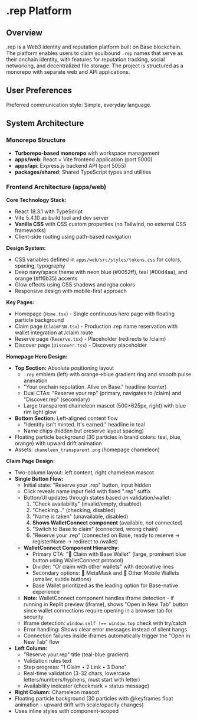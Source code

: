 # .rep Platform

## Overview

.rep is a Web3 identity and reputation platform built on Base blockchain. The platform enables users to claim soulbound `.rep` names that serve as their onchain identity, with features for reputation tracking, social networking, and decentralized file storage. The project is structured as a monorepo with separate web and API applications.

## User Preferences

Preferred communication style: Simple, everyday language.

## System Architecture

### Monorepo Structure
- **Turborepo-based monorepo** with workspace management
- **apps/web**: React + Vite frontend application (port 5000)
- **apps/api**: Express.js backend API (port 5055)
- **packages/shared**: Shared TypeScript types and utilities

### Frontend Architecture (apps/web)

**Core Technology Stack:**
- React 18.3.1 with TypeScript
- Vite 5.4.10 as build tool and dev server
- **Vanilla CSS** with CSS custom properties (no Tailwind, no external CSS frameworks)
- Client-side routing using path-based navigation

**Design System:**
- CSS variables defined in `apps/web/src/styles/tokens.css` for colors, spacing, typography
- Deep navy/space theme with neon blue (#0052ff), teal (#00d4aa), and orange (#ff6b35) accents
- Glow effects using CSS shadows and rgba colors
- Responsive design with mobile-first approach

**Key Pages:**
- Homepage (`Home.tsx`) - Single continuous hero page with floating particle background
- Claim page (`ClaimFSN.tsx`) - Production .rep name reservation with wallet integration at /claim route
- Reserve page (`Reserve.tsx`) - Placeholder (redirects to /claim)
- Discover page (`Discover.tsx`) - Discovery placeholder

**Homepage Hero Design:**
- **Top Section:** Absolute positioning layout
  - `.rep` emblem (left) with orange→blue gradient ring and smooth pulse animation
  - "Your onchain reputation. Alive on Base." headline (center)
  - Dual CTAs: "Reserve your.rep" (primary, navigates to /claim) and "Discover.rep" (secondary)
  - Large transparent chameleon mascot (500×625px, right) with blue rim light glow
- **Bottom Section:** Left-aligned content flow
  - "Identity isn't minted. It's earned." headline in teal
  - Name chips (hidden but preserve layout spacing)
- Floating particle background (30 particles in brand colors: teal, blue, orange) with upward drift animation
- Assets: `chameleon_transparent.png` (homepage chameleon)

**Claim Page Design:**
- Two-column layout: left content, right chameleon mascot
- **Single Button Flow:**
  - Initial state: "Reserve your .rep" button, input hidden
  - Click reveals name input field with fixed ".rep" suffix
  - Button/UI updates through states based on validation/wallet:
    1. "Check availability" (invalid/empty, disabled)
    2. "Checking..." (checking, disabled)
    3. "Name is taken" (unavailable, disabled)
    4. **Shows WalletConnect component** (available, not connected)
    5. "Switch to Base to claim" (connected, wrong chain)
    6. "Reserve your .rep" (connected on Base, ready to reserve → registerName → redirect to /wallet)
  - **WalletConnect Component Hierarchy:**
    - Primary CTA: "🔵 Claim with Base Wallet" (large, prominent blue button using WalletConnect protocol)
    - Divider: "Or claim with other wallets" with decorative lines
    - Secondary options: 🦊 MetaMask and 📱 Other Mobile Wallets (smaller, subtle buttons)
    - Base Wallet prioritized as the leading option for Base-native experience
  - **Note:** WalletConnect component handles iframe detection - if running in Replit preview (iframe), shows "Open in New Tab" button since wallet connections require opening in a browser tab for security
  - Iframe detection: `window.self !== window.top` check with try/catch
  - Error handling: Shows clear error messages instead of silent hangs
  - Connection failures inside iframes automatically trigger the "Open in New Tab" flow
- **Left Column:**
  - "Reserve your.rep" title (teal-blue gradient)
  - Validation rules text
  - Step progress: "1 Claim • 2 Link • 3 Done"
  - Real-time validation (3-32 chars, lowercase letters/numbers/hyphens, must start with letter)
  - Availability indicator (checkmark + status message)
- **Right Column:** Chameleon mascot
- Floating particle background (30 particles with @keyframes float animation - upward drift with scale/opacity changes)
- Uses inline styles with component-scoped <style> tag for keyframe animations
- Toast notifications for success/error feedback (shadcn/ui toast system)
- Assets: `chameleon_claim.png` (claim page chameleon)

**Wallet Dashboard (`/wallet`):**
- Three-state CTA flow with localStorage persistence:
  1. **Not Connected:** Shows WalletConnect component (MetaMask/Coinbase Wallet buttons)
  2. **Wrong Chain:** "Switch to Base" button (uses useSwitchChain hook)
  3. **Connected on Base:** "Link wallet to claim" button
  4. **Linked:** Success state with disabled secondary actions
- Status progression: reserved → linked → done
- Retrieves reservation from URL params (`?name=...&rid=...`) or localStorage
- Persists: rep:lastName, rep:address, rep:reservationId, rep:connectorId, rep:linked
- Auto-reconnect support via connector ID persistence
- Empty state with "Back to Claim" button if no reservation found

**Signed-In Header:**
- Shows wallet pill: "name.rep • 0xAb...1234" when connected
- Fixed position top-right with teal-blue gradient on hover
- Routes to /wallet on click
- Auto-reconnect logic: Checks localStorage for rep:address, rep:connected, rep:connectorId
- Reconnects using stored connector ID (supports both MetaMask and Coinbase Wallet)

**Footer:**
- "Built on Base" badge (no chain ID number)
- Links to Privacy and Terms stub pages
- Consistent styling with platform design

**Stub Pages:**
- `/privacy` - Privacy Policy placeholder
- `/terms` - Terms of Service placeholder
- Both styled consistently with teal-blue gradients and platform theme

**SEO & Meta Tags:**
- SEOHead component with dynamic title, description, OG image
- Applied to Home and Claim pages
- Twitter card support for social sharing

**Component Pattern:**
- Functional React components with hooks
- Inline SVG for graphics and animations
- CSS keyframes for animations (no external animation libraries)
- Simple client-side state management
- Motion preferences toggle respecting `prefers-reduced-motion`

### Backend Architecture

**Technology Stack:**
- Combined Express + Vite server on port 5000
- Vite in middleware mode for development
- Express for API routes
- JSON request/body parsing

**API Design:**
- RESTful endpoints for `.rep` name operations
- `/api/rep/check` - GET endpoint to check name availability
- `/api/rep/reserve` - POST endpoint for name reservation with wallet validation
  - Returns server-issued reservationId: `rid_${timestamp}_${random}` format
  - Stores reservation in-memory Set (development/mock - database schema ready but awaiting dependency resolution)
- Name validation: 3-32 characters, lowercase letters/numbers/hyphens only, must start with letter
- Wallet address validation: 0x followed by 40 hexadecimal characters
- HTTP status codes: 400 (invalid input), 409 (name already reserved), 200 (success)

**Server Configuration:**
- Single server on port 5000 (apps/web/server.js)
- Express middleware handles API routes before Vite
- Vite middleware handles frontend assets (HMR disabled for stability)
- Binds to 0.0.0.0 for Replit environment
- **Note:** HMR (hot module replacement) is disabled to prevent refresh loops in Replit's webview environment. The app runs stably but requires manual refresh after code changes during development.

### Data Architecture

**Database Integration (Drizzle):**
- Drizzle ORM configured in `drizzle.config.ts`
- PostgreSQL dialect with migrations in `/migrations`
- Schema defined in `./shared/schema.ts` (includes repReservations table for persistence)
- Environment-based DATABASE_URL configuration
- **Note:** Database schema ready but drizzle-orm installation blocked by peer dependency conflicts with @radix-ui/react-toast. In-memory Set used for MVP testing.

**Name Registry:**
- Client-side validation before API calls
- Backend validation with reserved name filtering
- Availability checking via Set-based lookup (in-memory for MVP)
- Server-issued reservation IDs with timestamp tracking
- Database persistence ready when dependencies resolved
- Future blockchain integration prepared

### Authentication & Identity

**FSN (FreeSpace Network) Legacy System:**
- Wallet-first architecture with MetaMask/Coinbase Wallet support
- Session-based authentication with user sessions
- `.fsn` identity system (being transitioned to `.rep`)
- Soulbound token model - one wallet per name enforcement
- Device fingerprinting and IP tracking for identity verification

**Web3 Integration:**
- Wagmi v2 for blockchain interactions (injected + walletConnect connectors)
- Viem for Ethereum operations
- **Base Mainnet (8453)** configured as default network for wallet connection
- Wallet connection uses direct wagmi hooks (useAccount, useConnect, useSwitchChain)
- **Connector Configuration:**
  - `injected()` - MetaMask browser extension and other injected providers
  - `walletConnect()` - Mobile wallet connections via WalletConnect protocol (Coinbase Wallet, Trust, etc.)
  - WalletConnect Project ID: 970eeb20c557717336e257b5a871fad2
  - QR modal enabled (`showQrModal: true`) for reliable mobile wallet connections
  - **Note:** Coinbase SDK connector removed due to persistent timeout issues in mobile browsers and iframe environments. WalletConnect protocol provides reliable QR code-based connections that work across all environments.
- **Connector Persistence:** 
  - Stores connector.id in localStorage (rep:connectorId) for auto-reconnect
  - Supports MetaMask and mobile wallet session restoration
  - Auto-reconnect in SignedInHeader checks stored connector ID and reconnects on load
- **Iframe Detection:**
  - WalletConnect component detects iframe environment (`window.self !== window.top`)
  - Shows "Open in New Tab" button when in iframe (Replit app) to enable wallet connections
  - Prevents timeout errors by guiding users to open in browser tab
- Current claim flow is **API-based** (no smart contract interaction yet):
  - POST /rep/reserve endpoint validates wallet addresses and stores reservations
  - Returns server-issued reservationId (rid_timestamp_random format)
  - Success redirect to /wallet page with URL params and localStorage persistence
  - Toast notifications for user feedback
- **Note:** @metamask/sdk pinned to v0.28.2 (compatibility fix for Vite pre-bundling). The injected() connector is used instead of metaMask() SDK connector since basic wallet connection doesn't require MetaMask-specific features.
- **Network Configuration:** Base Mainnet set for MetaMask compatibility; contract addresses reference local/sepolia but aren't used in current mock claim flow

### File Storage & Vault System

**Encryption Architecture:**
- Client-side AES-GCM 256-bit encryption
- Zero-knowledge server design (server never sees unencrypted files)
- Local encryption key storage
- Integrity verification on download

**IPFS Integration:**
- Pinata provider for decentralized storage
- STEALTH mode (local testing) and PUBLIC mode (Base Sepolia)
- File metadata stored in database for fast queries
- CID anchoring on blockchain (Files contract)

### XP & Gamification System

**Points System:**
- On-chain XP ledger via Points smart contract
- Daily XP minting with idempotent batch processing
- Cron endpoints for automated XP distribution
- Event-driven UI updates (no polling)
- Level progression with configurable thresholds

**Reward Mechanics:**
- File uploads grant XP
- Social interactions earn points
- Streak tracking for consecutive days
- Badge unlock system based on achievements
- Visual feedback with toasts and celebrations

## External Dependencies

### Blockchain & Web3
- **Base Network** - Layer 2 blockchain (Sepolia testnet and mainnet)
- **Wagmi** (v2.16.8+) - React hooks for Ethereum
- **Viem** (v2.36.0+) - TypeScript Ethereum library
- **Ethers.js** (v6.15.0) - Ethereum wallet operations
- **Hardhat** - Smart contract development and deployment
- **WalletConnect** - Multi-wallet connection protocol

### UI & Component Libraries
- **Radix UI** - Headless UI components (accordion, dialog, dropdown, etc.)
- **React Query** (@tanstack/react-query v5.60.5+) - Data fetching and caching
- **FingerprintJS** (v4.6.2) - Browser fingerprinting for identity verification

### Storage & Infrastructure
- **PostgreSQL** - Primary database (via Neon or similar providers)
- **Drizzle ORM** - Type-safe database operations
- **Pinata SDK** (v2.1.0) - IPFS file pinning service
- **IPFS** - Decentralized file storage protocol

### Development & Build Tools
- **TypeScript** (v5.9.3+) - Type safety across frontend and backend
- **Vite** (v5.4.10) - Frontend build tool and dev server
- **Turborepo** (v2.5.8) - Monorepo orchestration
- **TSX** (v4.19.1) - TypeScript execution for Node.js
- **esbuild** - Fast JavaScript bundler

### Email & Communications
- **SendGrid** (@sendgrid/mail v8.1.5) - Transactional email service

### Session & Authentication
- **express-session** - Session management middleware
- **connect-pg-simple** - PostgreSQL session store

### Smart Contracts
- **Solidity** - Contract programming language
- **OpenZeppelin** - Security-audited contract libraries via Hardhat toolbox
- Three core contracts: Registry (names), Points (XP), Files (IPFS anchoring)